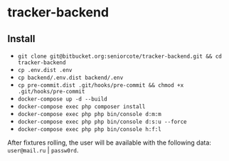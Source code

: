# tracker-backend

## Install

- `git clone git@bitbucket.org:seniorcote/tracker-backend.git && cd tracker-backend`
- `cp .env.dist .env`
- `cp backend/.env.dist backend/.env`
- `cp pre-commit.dist .git/hooks/pre-commit && chmod +x .git/hooks/pre-commit`
- `docker-compose up -d --build`
- `docker-compose exec php composer install`
- `docker-compose exec php php bin/console d:m:m`
- `docker-compose exec php php bin/console d:s:u --force`
- `docker-compose exec php php bin/console h:f:l`

After fixtures rolling, the user will be available with the following data: `user@mail.ru` | `passw0rd`.

